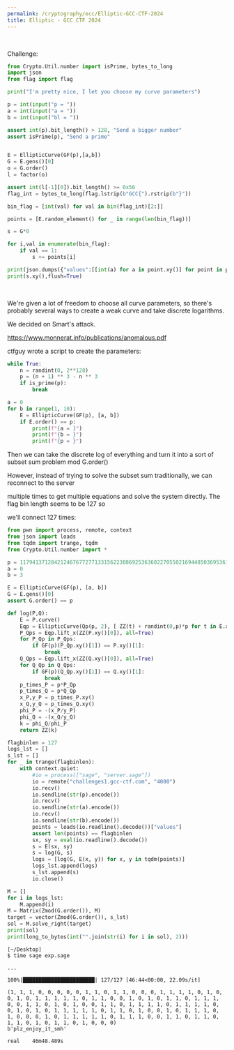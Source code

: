 ```yaml
---
permalink: /cryptography/ecc/Elliptic-GCC-CTF-2024
title: Elliptic - GCC CTF 2024
---
```


<br>

Challenge:

```python
from Crypto.Util.number import isPrime, bytes_to_long
import json
from flag import flag

print("I'm pretty nice, I let you choose my curve parameters")

p = int(input("p = "))
a = int(input("a = "))
b = int(input("bl = "))

assert int(p).bit_length() > 128, "Send a bigger number"
assert isPrime(p), "Send a prime"


E = EllipticCurve(GF(p),[a,b])
G = E.gens()[0]
o = G.order()
l = factor(o)

assert int(l[-1][0]).bit_length() >= 0x56
flag_int = bytes_to_long(flag.lstrip(b"GCC{").rstrip(b"}"))

bin_flag = [int(val) for val in bin(flag_int)[2:]]

points = [E.random_element() for _ in range(len(bin_flag))]

s = G*0

for i,val in enumerate(bin_flag):
	if val == 1:
		s += points[i]

print(json.dumps({"values":[[int(a) for a in point.xy()] for point in points]}),flush=True)
print(s.xy(),flush=True)
```


<br>

We're given a lot of freedom to choose all curve parameters, so there's probably several ways to create a weak curve and take discrete logarithms. 

We decided on Smart's attack. 

<https://www.monnerat.info/publications/anomalous.pdf>

ctfguy wrote a script to create the parameters:

```python
while True:
    n = randint(0, 2**128)
    p = (n + 1) ** 3 - n ** 3
    if is_prime(p):
        break

a = 0
for b in range(1, 10):
    E = EllipticCurve(GF(p), [a, b])
    if E.order() == p:
        print(f"{a = }")
        print(f"{b = }")
        print(f"{p = }")
```

Then we can take the discrete log of everything and turn it into a sort of subset sum problem mod G.order()

However, instead of trying to solve the subset sum traditionally, we can reconnect to the server 

multiple times to get multiple equations and solve the system directly. The flag bin length seems to be 127 so

we'll connect 127 times:

```python
from pwn import process, remote, context
from json import loads
from tqdm import trange, tqdm
from Crypto.Util.number import *

p = 1179413712842124676772771331562230869253636022705502169448503695361546387628711
a = 0
b = 3

E = EllipticCurve(GF(p), [a, b])
G = E.gens()[0]
assert G.order() == p

def log(P,Q):
    E = P.curve()
    Eqp = EllipticCurve(Qp(p, 2), [ ZZ(t) + randint(0,p)*p for t in E.a_invariants() ])
    P_Qps = Eqp.lift_x(ZZ(P.xy()[0]), all=True)
    for P_Qp in P_Qps:
        if GF(p)(P_Qp.xy()[1]) == P.xy()[1]:
            break
    Q_Qps = Eqp.lift_x(ZZ(Q.xy()[0]), all=True)
    for Q_Qp in Q_Qps:
        if GF(p)(Q_Qp.xy()[1]) == Q.xy()[1]:
            break
    p_times_P = p*P_Qp
    p_times_Q = p*Q_Qp
    x_P,y_P = p_times_P.xy()
    x_Q,y_Q = p_times_Q.xy()
    phi_P = -(x_P/y_P)
    phi_Q = -(x_Q/y_Q)
    k = phi_Q/phi_P
    return ZZ(k)

flagbinlen = 127
logs_lst = []
s_lst = []
for _ in trange(flagbinlen):
    with context.quiet:
        #io = process(["sage", "server.sage"])
        io = remote("challenges1.gcc-ctf.com", "4000")
        io.recv()
        io.sendline(str(p).encode())
        io.recv()
        io.sendline(str(a).encode())
        io.recv()
        io.sendline(str(b).encode())
        points = loads(io.readline().decode())["values"]
        assert len(points) == flagbinlen
        sx, sy = eval(io.readline().decode())
        s = E(sx, sy)
        s = log(G, s)
        logs = [log(G, E(x, y)) for x, y in tqdm(points)]
        logs_lst.append(logs)
        s_lst.append(s)
        io.close()

M = []
for i in logs_lst:
    M.append(i)
M = Matrix(Zmod(G.order()), M)
target = vector(Zmod(G.order()), s_lst)
sol = M.solve_right(target)
print(sol)
print(long_to_bytes(int("".join(str(i) for i in sol), 2)))
```

```
[~/Desktop] 
$ time sage exp.sage 

...

100%|███████████████████████| 127/127 [46:44<00:00, 22.09s/it]

(1, 1, 1, 0, 0, 0, 0, 0, 1, 1, 0, 1, 1, 0, 0, 0, 1, 1, 1, 1, 0, 1, 0, 0, 1, 0, 1, 1, 1, 1, 1, 0, 1, 1, 0, 0, 1, 0, 1, 0, 1, 1, 0, 1, 1, 1, 0, 0, 1, 1, 0, 1, 0, 1, 0, 0, 1, 1, 0, 1, 1, 1, 1, 0, 1, 1, 1, 1, 0, 0, 1, 0, 1, 0, 1, 1, 1, 1, 1, 0, 1, 1, 0, 1, 0, 0, 1, 0, 1, 1, 1, 0, 1, 0, 0, 0, 1, 0, 1, 1, 1, 1, 1, 0, 1, 1, 1, 0, 0, 1, 1, 0, 1, 1, 0, 1, 1, 0, 1, 0, 1, 1, 0, 1, 0, 0, 0)
b'plz_enjoy_it_smh'

real    46m48.489s
```
